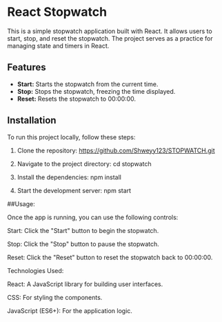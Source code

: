 # React Stopwatch

This is a simple stopwatch application built with React. It allows users to start, stop, and reset the stopwatch. The project serves as a practice for managing state and timers in React.

## Features

- **Start:** Starts the stopwatch from the current time.
- **Stop:** Stops the stopwatch, freezing the time displayed.
- **Reset:** Resets the stopwatch to 00:00:00.

## Installation

To run this project locally, follow these steps:

1. Clone the repository:
       https://github.com/Shweyy123/STOPWATCH.git

3. Navigate to the project directory:
       cd stopwatch

4. Install the dependencies:
       npm install
   
6. Start the development server:
       npm start

##Usage:

Once the app is running, you can use the following controls:

Start: Click the "Start" button to begin the stopwatch.

Stop: Click the "Stop" button to pause the stopwatch.

Reset: Click the "Reset" button to reset the stopwatch back to 00:00:00.

Technologies Used:

React: A JavaScript library for building user interfaces.

CSS: For styling the components.

JavaScript (ES6+): For the application logic.
